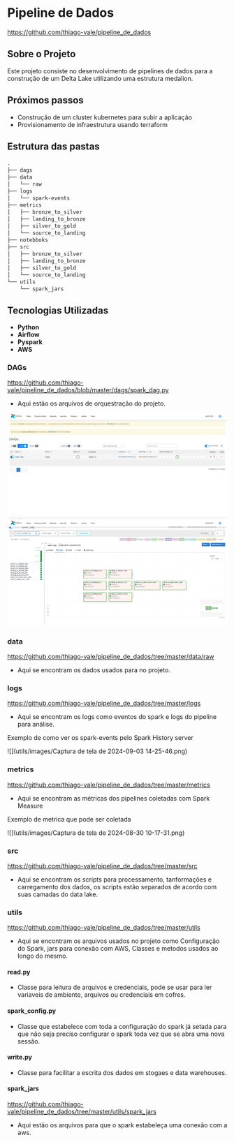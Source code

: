 # Pipeline de Dados

https://github.com/thiago-vale/pipeline_de_dados

## Sobre o Projeto

Este projeto consiste no desenvolvimento de pipelines de dados para a construção de um Delta Lake utilizando uma estrutura medalion.

## Próximos passos

- Construção de um cluster kubernetes para subir a aplicação
- Provisionamento de infraestrutura usando terraform 

## Estrutura das pastas
```
.
├── dags
├── data
│   └── raw
├── logs
│   └── spark-events
├── metrics
│   ├── bronze_to_silver
│   ├── landing_to_bronze
│   ├── silver_to_gold
│   └── source_to_landing
├── notebboks
├── src
│   ├── bronze_to_silver
│   ├── landing_to_bronze
│   ├── silver_to_gold
│   └── source_to_landing
└── utils
    └── spark_jars
```

## Tecnologias Utilizadas

- **Python**
- **Airflow**
- **Pyspark**
- **AWS**

### DAGs
https://github.com/thiago-vale/pipeline_de_dados/blob/master/dags/spark_dag.py
- Aqui estão os arquivos de orquestração do projeto.

![](utils/images/Captura%20de%20tela%20de%202024-08-07%2017-27-56.png)
![](utils/images/Captura%20de%20tela%20de%202024-08-07%2017-27-49.png)

### data
https://github.com/thiago-vale/pipeline_de_dados/tree/master/data/raw

- Aqui se encontram os dados usados para no projeto.

### logs

https://github.com/thiago-vale/pipeline_de_dados/tree/master/logs

- Aqui se encontram os logs como eventos do spark e logs do pipeline para análise.

Exemplo de como ver os spark-events pelo Spark History server

![](utils/images/Captura de tela de 2024-09-03 14-25-46.png)

### metrics

https://github.com/thiago-vale/pipeline_de_dados/tree/master/metrics

- Aqui se encontram as métricas dos pipelines coletadas com Spark Measure

Exemplo de metrica que pode ser coletada

![](utils/images/Captura de tela de 2024-08-30 10-17-31.png)

### src
https://github.com/thiago-vale/pipeline_de_dados/tree/master/src

- Aqui se encontram os scripts para processamento, tanformações e carregamento dos dados, os scripts estão separados de acordo com suas camadas do data lake.

### utils
https://github.com/thiago-vale/pipeline_de_dados/tree/master/utils

- Aqui se encontram os arquivos usados no projeto como Configuração do Spark, jars para conexão com AWS, Classes e metodos usados ao longo do mesmo.

#### read.py
- Classe para leitura de arquivos e credenciais, pode se usar para ler variaveis de ambiente, arquivos ou credenciais em cofres.

#### spark_config.py

- Classe que estabelece com toda a configuração do spark já setada para que não seja preciso configurar o spark toda vez que se abra uma nova sessão.

#### write.py
- Classe para facilitar a escrita dos dados em stogaes e data warehouses.

#### spark_jars
https://github.com/thiago-vale/pipeline_de_dados/tree/master/utils/spark_jars

- Aqui estão os arquivos para que o spark estabeleça uma conexão com a aws.

